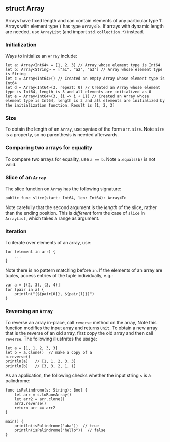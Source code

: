 ## struct Array

Arrays have fixed length and can contain elements of any particular type `T`. Arrays with
element type `T` has type `Array<T>`. If arrays with dynamic length are needed, use `ArrayList`
(and import `std.collection.*`) instead.

### Initialization

Ways to initialize an `Array` include:

```
let a: Array<Int64> = [1, 2, 3] // Array whose element type is Int64
let b: Array<String> = ["a1", "a2", "a3"] // Array whose element type is String
let c = Array<Int64>() // Created an empty Array whose element type is Int64
let d = Array<Int64>(3, repeat: 0) // Created an Array whose element type is Int64, length is 3 and all elements are initialized as 0
let e = Array<Int64>(3, {i => i + 1}) // Created an Array whose element type is Int64, length is 3 and all elements are initialized by the initialization function. Result is [1, 2, 3]
```

### Size

To obtain the length of an `Array`, use syntax of the form `arr.size`. Note `size` is a
property, so no parenthesis is needed afterwards.

### Comparing two arrays for equality

To compare two arrays for equality, use `a == b`. Note `a.equals(b)` is not valid.

### Slice of an `Array`

The slice function on `Array` has the following signature:

```
public func slice(start: Int64, len: Int64): Array<T>
```

Note carefully that the second argument is the *length* of the slice, rather than the ending
position. This is *different* form the case of `slice` in `ArrayList`, which takes a range
as argument.

### Iteration

To iterate over elements of an array, use:

```
for (element in arr) {
    ...
}
```

Note there is no pattern matching before `in`. If the elements of an array are tuples,
access entries of the tuple individually, e.g.:

```
var a = [(2, 3), (3, 4)]
for (pair in a) {
    println("(${pair[0]}, ${pair[1]})")
}
```

### Reversing an `Array`

To reverse an array in-place, call `reverse` method on the array, Note this function
modifies the input array and returns `Unit`. To obtain a new array that is the reverse
of an old array, first copy the old array and then call `reverse`. The following illustrates
the usage:

```
let a = [1, 1, 2, 3, 3]
let b = a.clone()  // make a copy of a
b.reverse()
println(a)   // [1, 1, 2, 3, 3]
println(b)   // [3, 3, 2, 1, 1]
```

As an application, the following checks whether the input string `s` is a palindrome:


```
func isPalindrome(s: String): Bool {
    let arr = s.toRuneArray()
    let arr2 = arr.clone()
    arr2.reverse()
    return arr == arr2
}

main() {
    println(isPalindrome("aba"))  // true
    println(isPalindrome("hello"))  // false
}
```